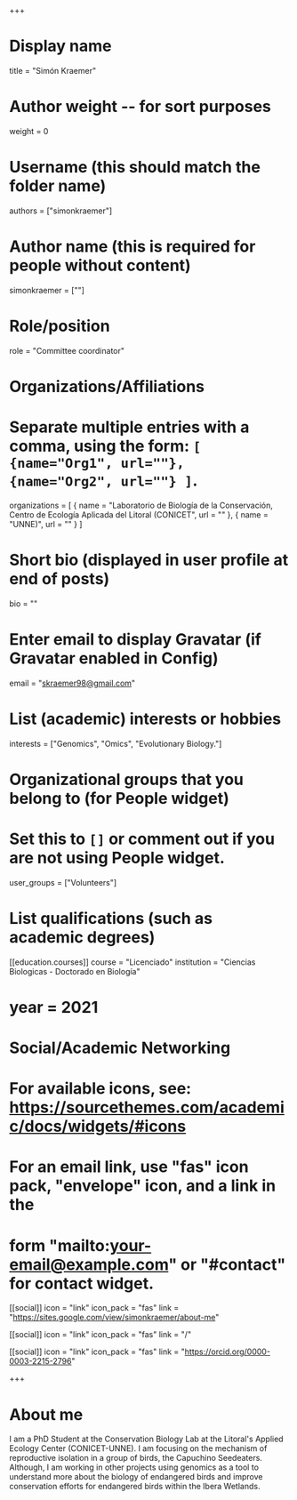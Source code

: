 +++
# Display name
title = "Simón Kraemer"

# Author weight -- for sort purposes
weight = 0

# Username (this should match the folder name)
authors = ["simonkraemer"]

# Author name (this is required for people without content)
simonkraemer = [""]

# Role/position
role = "Committee coordinator"

# Organizations/Affiliations
#   Separate multiple entries with a comma, using the form: `[ {name="Org1", url=""}, {name="Org2", url=""} ]`.
organizations = [ { name = "Laboratorio de Biología de la Conservación, Centro de Ecología Aplicada del Litoral (CONICET", url = "" }, { name = "UNNE)", url = "" } ]

# Short bio (displayed in user profile at end of posts)
bio = ""

# Enter email to display Gravatar (if Gravatar enabled in Config)
email = "skraemer98@gmail.com"

# List (academic) interests or hobbies
interests = ["Genomics", "Omics", "Evolutionary Biology."]             

# Organizational groups that you belong to (for People widget)
#   Set this to `[]` or comment out if you are not using People widget.
user_groups = ["Volunteers"]

# List qualifications (such as academic degrees)

[[education.courses]]
course = "Licenciado"
institution = "Ciencias Biologicas - Doctorado en Biología"
# year = 2021

# Social/Academic Networking
# For available icons, see: https://sourcethemes.com/academic/docs/widgets/#icons
#   For an email link, use "fas" icon pack, "envelope" icon, and a link in the
#   form "mailto:your-email@example.com" or "#contact" for contact widget.

[[social]]
  icon = "link"
  icon_pack = "fas"
  link = "https://sites.google.com/view/simonkraemer/about-me"

[[social]]
  icon = "link"
  icon_pack = "fas"
  link = "/"

[[social]]
  icon = "link"
  icon_pack = "fas"
  link = "https://orcid.org/0000-0003-2215-2796"

+++

# About me 

I am a PhD Student at the Conservation Biology Lab at the Litoral's Applied Ecology Center (CONICET-UNNE). I am focusing on the mechanism of reproductive isolation in a group of birds, the Capuchino Seedeaters. Although, I am working in other projects using genomics as a tool to understand more about the biology of endangered birds and improve conservation efforts for endangered birds within the Ibera Wetlands.
